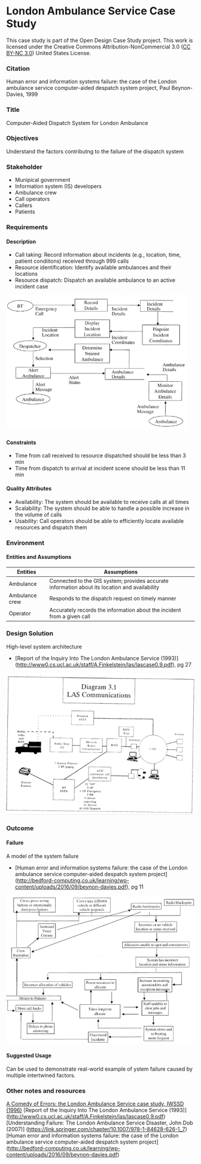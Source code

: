 # London Ambulance Service Case Study

This case study is part of the Open Design Case Study project. This work is licensed under the Creative Commons Attribution-NonCommercial 3.0 ([CC BY-NC 3.0](https://creativecommons.org/licenses/by-nc/3.0/us/)) United States License.

### Citation

Human error and information systems failure: the case of the London ambulance service computer-aided despatch system project, Paul Beynon-Davies, 1999

### Title

Computer-Aided Dispatch System for London Ambulance

### Objectives

Understand the factors contributng to the failure of the dispatch system

### Stakeholder

- Munipical government
- Information system (IS) developers
- Ambulance crew
- Call operators
- Callers
- Patients

### Requirements

#### Description

- Call taking: Record information about incidents (e.g., location, time, patient condiitons) received through 999 calls
- Resource identification: Identify available ambulances and their locations
- Resource dispatch: Dispatch an available ambulance to an active incident case

![Requirement](london-requirement.png)

#### Constraints

- Time from call received to resource dispatched should be less than 3 min 
- Time from dispatch to arrival at incident scene should be less than 11 min 

#### Quality Attributes

- Availability: The system should be available to receive calls at all times
- Scalability: The system should be able to handle a possible increase in the volume of calls
- Usability: Call operators should be able to efficiently locate available resources and dispatch them

### Environment

#### Entities and Assumptions

| Entities  | Assumptions  |
|---|---|
|  Ambulance | Connected to the GIS system; provides accurate information about its location and availability  |
| Ambulance crew | Responds to the dispatch request on timely manner  |
| Operator  | Accurately records the information about the incident from a given call |

### Design Solution

High-level system architecture 
- [Report of the Inquiry Into The London Ambulance Service (1993)]	(http://www0.cs.ucl.ac.uk/staff/A.Finkelstein/las/lascase0.9.pdf), pg 27

![High-level Architecture](high-level.png)


### Outcome

#### Failure

A model of the system failure
- [Human error and information systems failure: the case of the London ambulance service computer-aided despatch system project]	(http://bedford-computing.co.uk/learning/wp-content/uploads/2016/09/beynon-davies.pdf), pg 11

![Model of System Failure](failure.png)


#### Suggested Usage

Can be used to demonstrate real-world example of ystem failure caused by multiple intertwined factors. 

### Other notes and resources

[A Comedy of Errors: the London Ambulance Service case study, IWSSD (1996)](http://www0.cs.ucl.ac.uk/staff/a.finkelstein/papers/lascase.pdf)
[Report of the Inquiry Into The London Ambulance Service (1993)]	(http://www0.cs.ucl.ac.uk/staff/A.Finkelstein/las/lascase0.9.pdf)
[Understanding Failure: The London Ambulance Service Disaster, John Dob (2007)]	(https://link.springer.com/chapter/10.1007/978-1-84628-626-1_7)
[Human error and information systems failure: the case of the London ambulance service computer-aided despatch system project]	(http://bedford-computing.co.uk/learning/wp-content/uploads/2016/09/beynon-davies.pdf)
